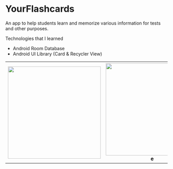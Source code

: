 # YourFlashcards

An app to help students learn and memorize various information for tests and other purposes.

Technologies that I learned

* Android Room Database
* Android UI Library (Card & Recycler View)

<table style="width:100%">
  <tr>
    <th><img src="https://user-images.githubusercontent.com/25613143/128641154-88ff7796-59b1-49ff-9e0f-76bfb90d1a49.png" width="288"></th>
    <th><img src="https://user-images.githubusercontent.com/25613143/128641354-46beb394-35fb-4d07-83d3-3a7bd261a027.png" width="288">e</th> 
  </tr>
</table>



